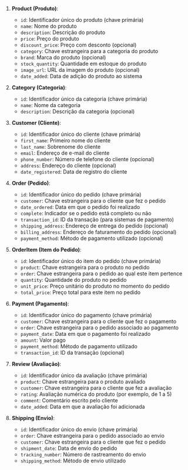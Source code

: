 1. **Product (Produto)**:
   - `id`: Identificador único do produto (chave primária)
   - `name`: Nome do produto
   - `description`: Descrição do produto
   - `price`: Preço do produto
   - `discount_price`: Preço com desconto (opcional)
   - `category`: Chave estrangeira para a categoria do produto
   - `brand`: Marca do produto (opcional)
   - `stock_quantity`: Quantidade em estoque do produto
   - `image_url`: URL da imagem do produto (opcional)
   - `date_added`: Data de adição do produto ao sistema

2. **Category (Categoria)**:
   - `id`: Identificador único da categoria (chave primária)
   - `name`: Nome da categoria
   - `description`: Descrição da categoria (opcional)

3. **Customer (Cliente)**:
   - `id`: Identificador único do cliente (chave primária)
   - `first_name`: Primeiro nome do cliente
   - `last_name`: Sobrenome do cliente
   - `email`: Endereço de e-mail do cliente
   - `phone_number`: Número de telefone do cliente (opcional)
   - `address`: Endereço do cliente (opcional)
   - `date_registered`: Data de registro do cliente

4. **Order (Pedido)**:
   - `id`: Identificador único do pedido (chave primária)
   - `customer`: Chave estrangeira para o cliente que fez o pedido
   - `date_ordered`: Data em que o pedido foi realizado
   - `complete`: Indicador se o pedido está completo ou não
   - `transaction_id`: ID da transação (para sistemas de pagamento)
   - `shipping_address`: Endereço de entrega do pedido (opcional)
   - `billing_address`: Endereço de faturamento do pedido (opcional)
   - `payment_method`: Método de pagamento utilizado (opcional)

5. **OrderItem (Item do Pedido)**:
   - `id`: Identificador único do item do pedido (chave primária)
   - `product`: Chave estrangeira para o produto no pedido
   - `order`: Chave estrangeira para o pedido ao qual este item pertence
   - `quantity`: Quantidade do produto no pedido
   - `unit_price`: Preço unitário do produto no momento do pedido
   - `total_price`: Preço total para este item no pedido

6. **Payment (Pagamento)**:
   - `id`: Identificador único do pagamento (chave primária)
   - `customer`: Chave estrangeira para o cliente que fez o pagamento
   - `order`: Chave estrangeira para o pedido associado ao pagamento
   - `payment_date`: Data em que o pagamento foi realizado
   - `amount`: Valor pago
   - `payment_method`: Método de pagamento utilizado
   - `transaction_id`: ID da transação (opcional)

7. **Review (Avaliação)**:
   - `id`: Identificador único da avaliação (chave primária)
   - `product`: Chave estrangeira para o produto avaliado
   - `customer`: Chave estrangeira para o cliente que fez a avaliação
   - `rating`: Avaliação numérica do produto (por exemplo, de 1 a 5)
   - `comment`: Comentário escrito pelo cliente
   - `date_added`: Data em que a avaliação foi adicionada

8. **Shipping (Envio)**:
   - `id`: Identificador único do envio (chave primária)
   - `order`: Chave estrangeira para o pedido associado ao envio
   - `customer`: Chave estrangeira para o cliente que fez o pedido
   - `shipment_date`: Data de envio do pedido
   - `tracking_number`: Número de rastreamento do envio
   - `shipping_method`: Método de envio utilizado